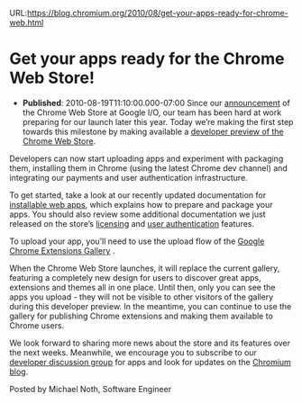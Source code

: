 URL:https://blog.chromium.org/2010/08/get-your-apps-ready-for-chrome-web.html
# Get your apps ready for the Chrome Web Store!
- **Published**: 2010-08-19T11:10:00.000-07:00
Since our [announcement](http://blog.chromium.org/2010/05/chrome-web-store.html) of the Chrome Web Store at Google I/O, our team has been hard at work preparing for our launch later this year. Today we’re making the first step towards this milestone by making available a [developer preview of the Chrome Web Store](http://code.google.com/chrome/webstore/).   
  
Developers can now start uploading apps and experiment with packaging them, installing them in Chrome (using the latest Chrome dev channel) and integrating our payments and user authentication infrastructure.  
  
To get started, take a look at our recently updated documentation for [installable web apps](http://code.google.com/chrome/apps/), which explains how to prepare and package your apps. You should also review some additional documentation we just released on the store’s [licensing](http://code.google.com/chrome/webstore/docs/check_for_payment.html) and [user authentication](http://code.google.com/chrome/webstore/docs/identify_user.html) features.   
  
To upload your app, you’ll need to use the upload flow of the [Google Chrome Extensions Gallery](http://www.google.com/url?q=https%3A%2F%2Fchrome.google.com%2Fextensions%2Fdeveloper%2Fdashboard) .  
  
  
  
When the Chrome Web Store launches, it will replace the current gallery, featuring a completely new design for users to discover great apps, extensions and themes all in one place. Until then, only you can see the apps you upload - they will not be visible to other visitors of the gallery during this developer preview. In the meantime, you can continue to use the gallery for publishing Chrome extensions and making them available to Chrome users.  
  
We look forward to sharing more news about the store and its features over the next weeks. Meanwhile, we encourage you to subscribe to our [developer discussion group](https://groups.google.com/a/chromium.org/group/chromium-apps/topics) for apps and look for updates on the [Chromium blog](http://blog.chromium.org/).  
  
Posted by Michael Noth, Software Engineer